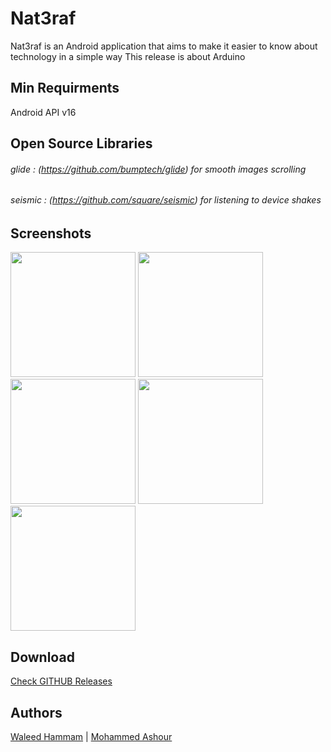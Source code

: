 # Nat3raf
Nat3raf is an Android application that aims to make it easier to know about technology in a simple way
This release is about Arduino

## Min Requirments
Android API v16

## Open Source Libraries
###### glide : (https://github.com/bumptech/glide) for smooth images scrolling
###### seismic : (https://github.com/square/seismic) for listening to device shakes

## Screenshots
<img src="https://user-images.githubusercontent.com/10658229/29322180-ede780d0-81dc-11e7-93aa-e2e44782ebb2.png" width="200">
<img src="https://user-images.githubusercontent.com/10658229/29322185-ef345652-81dc-11e7-9f23-c1e5dd16705f.png" width="200"> 
<img src="https://user-images.githubusercontent.com/10658229/29322181-ee1b84a2-81dc-11e7-8458-0c21363035fc.png" width="200">
<img src="https://user-images.githubusercontent.com/10658229/29322182-ee54f82c-81dc-11e7-9fcf-de40d45ca23c.png" width="200">
<img src="(https://user-images.githubusercontent.com/10658229/29322184-ef275ace-81dc-11e7-8567-f2404ca9efcc.png" width="200">

## Download
[Check GITHUB Releases](https://github.com/waleedhammam/Nat3raf/releases/download/V1.0/Nat3raf.apk)
## Authors
[Waleed Hammam](https://github.com/waleedhammam) | [Mohammed Ashour](https://github.com/Mohammed-Ashour)
